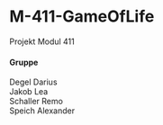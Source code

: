 # M-411-GameOfLife
Projekt Modul 411

#### Gruppe
Degel Darius <br/>
Jakob Lea <br/>
Schaller Remo <br/>
Speich Alexander
